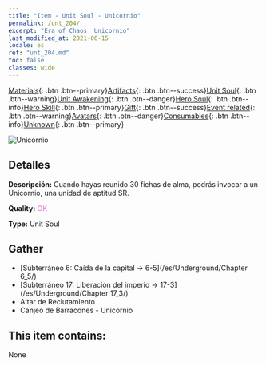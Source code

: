 ```yaml
---
title: "Item - Unit Soul - Unicornio"
permalink: /unt_204/
excerpt: "Era of Chaos  Unicornio"
last_modified_at: 2021-06-15
locale: es
ref: "unt_204.md"
toc: false
classes: wide
---
```

 [Materials](/ItemsES/){: .btn .btn--primary}[Artifacts](/ItemsES/Artifacts/){: .btn .btn--success}[Unit Soul](/ItemsES/UnitSoul/){: .btn .btn--warning}[Unit Awakening](/ItemsES/UnitAwakening/){: .btn .btn--danger}[Hero Soul](/ItemsES/HeroSoul/){: .btn .btn--info}[Hero Skill](/ItemsES/HeroSkill/){: .btn .btn--primary}[Gift](/ItemsES/Gift/){: .btn .btn--success}[Event related](/ItemsES/Events/){: .btn .btn--warning}[Avatars](/ItemsES/Avatars/){: .btn .btn--danger}[Consumables](/ItemsES/Consumables/){: .btn .btn--info}[Unknown](/ItemsES/Unknown/){: .btn .btn--primary}

 ![Unicornio](/images/u/ti_dujiaoshou.jpg)

## Detalles
 **Descripción:** Cuando hayas reunido 30 fichas de alma, podrás invocar a un Unicornio, una unidad de aptitud SR.

 **Quality:** <span style="color: #DA70D6">OK</span>

 **Type:** Unit Soul

## Gather

*    [Subterráneo 6: Caída de la capital -> 6-5](/es/Underground/Chapter 6_5/) 
*    [Subterráneo 17: Liberación del imperio -> 17-3](/es/Underground/Chapter 17_3/) 
*    Altar de Reclutamiento 
*    Canjeo de Barracones - Unicornio 

## This item contains:

  None

